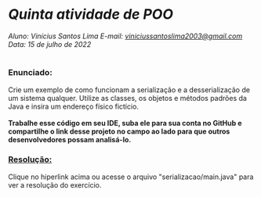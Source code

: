 # ***Quinta atividade de POO***
_Aluno: Vinícius Santos Lima  E-mail: viniciussantoslima2003@gmail.com<br>Data: 15 de julho de 2022_
#  

### Enunciado: 

Crie um exemplo de como funcionam a serialização e a desserialização de um sistema qualquer. Utilize as classes, os objetos e métodos padrões da Java e insira um endereço físico fictício.<br>
<br>
**Trabalhe esse código em seu IDE, suba ele para sua conta no GitHub e compartilhe o link desse projeto no campo ao lado para que outros desenvolvedores possam analisá-lo.**

<h3><a href="https://github.com/p4tit0/Atividades-Softex-Recife-/tree/main/Lógica%20de%20Programação%20e%20Orientação%20a%20Objetos/Programação%20e%20Orientação%20a%20Objetos/Atividade%2006/serializacao/main.java">Resolução:</a></h3>
Clique no hiperlink acima ou acesse o arquivo "serializacao/main.java" para ver a resolução do exercício.
<br>



